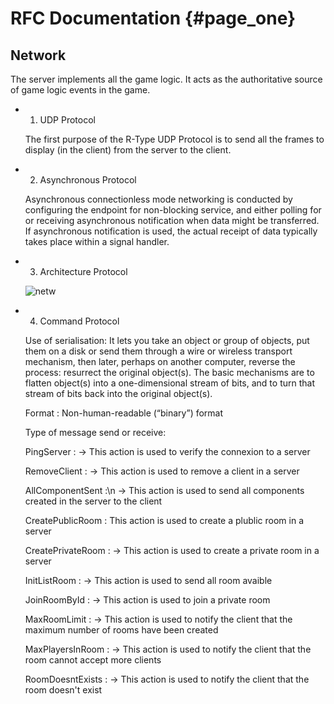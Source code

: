 # RFC Documentation {#page_one}

## Network

The server implements all the game logic. It acts as the authoritative source of game logic events in the
game.

-  1. UDP Protocol

    The first purpose of the R-Type UDP Protocol is to send all the frames to display (in the client) from the server to the client.

-  2. Asynchronous Protocol

    Asynchronous connectionless mode networking is conducted by configuring the endpoint for non-blocking service, and either polling for or receiving asynchronous notification when data might be transferred. If asynchronous notification is used, the actual receipt of data typically takes place within a signal handler.

- 3. Architecture Protocol
    
    ![netw](https://user-images.githubusercontent.com/72009611/196368292-df6a206d-1499-40ea-b447-62faeb331f53.png)
    
- 4. Command Protocol

    Use of serialisation: It lets you take an object or group of objects, put them on a disk or send them through a wire or wireless transport mechanism, then later, perhaps on another computer, reverse the process: resurrect the original object(s). The basic mechanisms are to flatten object(s) into a one-dimensional stream of bits, and to turn that stream of bits back into the original object(s).

    Format : Non-human-readable (“binary”) format

    Type of message send or receive:
    
    PingServer : 
    -> This action is used to verify the connexion to a server

    RemoveClient : 
    -> This action is used to remove a client in a server

    AllComponentSent :\n
    -> This action is used to send all components created in the server to the client

    CreatePublicRoom : 
    This action is used to create a plublic room in a server

    CreatePrivateRoom : 
    -> This action is used to create a private room in a server

    InitListRoom : 
    -> This action is used to send all room avaible

    JoinRoomById :
    -> This action is used to join a private room
    
    MaxRoomLimit : 
    -> This action is used to notify the client that the maximum number of rooms have been created

    MaxPlayersInRoom : 
    -> This action is used to notify the client that the room cannot accept more clients

    RoomDoesntExists : 
    -> This action is used to notify the client that the room doesn't exist